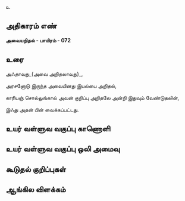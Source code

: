 உ


## அதிகாரம் எண்

**அவையறிதல் - பாயிரம் - 072** 

## உரை

அஃதாவது_(அவை அறிதலாவது)_,  

அரசனோடு இருந்த அவையினது இயல்பை அறிதல்,  

காரியஞ் சொல்லுங்கால் அவன் குறிப்பு அறிதலே அன்றி இதுவும் வேண்டுதலின்,  

இஃது அதன் பின் வைக்கப்பட்டது.


## உயர் வள்ளுவ வகுப்பு காணொளி


## உயர் வள்ளுவ வகுப்பு ஒலி அமைவு 


## கூடுதல் குறிப்புகள்


## ஆங்கில விளக்கம்

